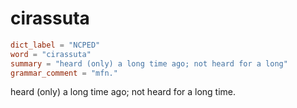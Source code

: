 # cirassuta

``` toml
dict_label = "NCPED"
word = "cirassuta"
summary = "heard (only) a long time ago; not heard for a long"
grammar_comment = "mfn."
```

heard (only) a long time ago; not heard for a long time.

